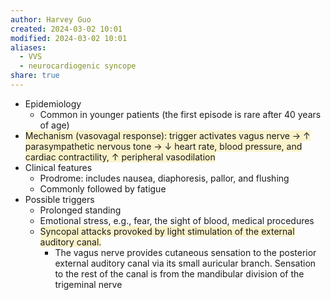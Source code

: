 ```yaml
---
author: Harvey Guo
created: 2024-03-02 10:01
modified: 2024-03-02 10:01
aliases:
  - VVS
  - neurocardiogenic syncope
share: true
---
```


- Epidemiology
	- Common in younger patients (the first episode is rare after 40 years of age)
- <span style="background:rgba(240, 200, 0, 0.2)">Mechanism (vasovagal response): trigger activates vagus nerve → ↑ parasympathetic nervous tone → ↓ heart rate, blood pressure, and cardiac contractility, ↑ peripheral vasodilation</span>
- Clinical features
	- Prodrome: includes nausea, diaphoresis, pallor, and flushing
	- Commonly followed by fatigue
- Possible triggers
	- Prolonged standing
	- Emotional stress, e.g., fear, the sight of blood, medical procedures
	- <span style="background:rgba(240, 200, 0, 0.2)">Syncopal attacks provoked by light stimulation of the external auditory canal.</span>
		- The vagus nerve provides cutaneous sensation to the posterior external auditory canal via its small auricular branch.  Sensation to the rest of the canal is from the mandibular division of the trigeminal nerve
